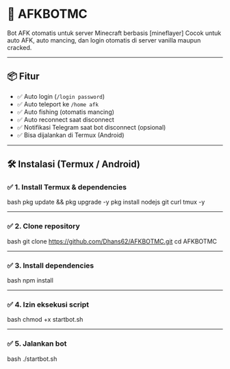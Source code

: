 # 🤖 AFKBOTMC

Bot AFK otomatis untuk server Minecraft berbasis [mineflayer] Cocok untuk auto AFK, auto mancing, dan login otomatis di server vanilla maupun cracked.

---

## 📦 Fitur

- ✅ Auto login (`/login password`)
- ✅ Auto teleport ke `/home afk`
- ✅ Auto fishing (otomatis mancing)
- ✅ Auto reconnect saat disconnect
- ✅ Notifikasi Telegram saat bot disconnect (opsional)
- ✅ Bisa dijalankan di Termux (Android)

---

## 🛠️ Instalasi (Termux / Android)

### ✅ 1. Install Termux & dependencies

bash
pkg update && pkg upgrade -y
pkg install nodejs git curl tmux -y


---

### ✅ 2. Clone repository
bash
git clone https://github.com/Dhans62/AFKBOTMC.git
cd AFKBOTMC


---

### ✅ 3. Install dependencies
bash
npm install


---

### ✅ 4. Izin eksekusi script
bash
chmod +x startbot.sh


---

### ✅ 5. Jalankan bot
bash
./startbot.sh
